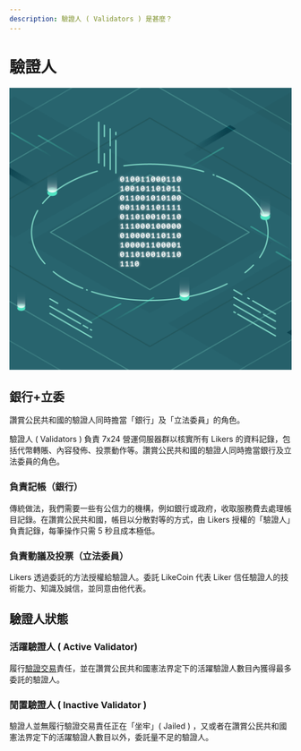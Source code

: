```yaml
---
description: 驗證人 ( Validators ) 是甚麼？
---
```


# 驗證人

![](../../../.gitbook/assets/likecoin_ad78_postlist_1213.png)

## 銀行+立委 <a id="bank-legco"></a>

讚賞公民共和國的驗證人同時擔當「銀行」及「立法委員」的角色。

驗證人 \( Validators \) 負責 7x24 營運伺服器群以核實所有 Likers 的資料記錄，包括代幣轉賬、內容發佈、投票動作等。讚賞公民共和國的驗證人同時擔當銀行及立法委員的角色。

### **負責記帳（銀行）**

傳統做法，我們需要一些有公信力的機構，例如銀行或政府，收取服務費去處理帳目記錄。在讚賞公民共和國，帳目以分散對等的方式，由 Likers 授權的「驗證人」負責記錄，每筆操作只需 5 秒且成本極低。

### **負責動議及投票（立法委員）**

Likers 透過委託的方法授權給驗證人。委託 LikeCoin 代表 Liker 信任驗證人的技術能力、知識及誠信，並同意由他代表。

## 驗證人狀態 <a id="status"></a>

### 活躍驗證人 \( Active Validator\) 

履行[驗證交易](https://docs.like.co/v/zh/constitution#9e68)責任，並在讚賞公民共和國憲法界定下的活躍驗證人數目內獲得最多委託的驗證人。

### 閒置驗證人 \( Inactive Validator \)

驗證人並無履行驗證交易責任正在「坐牢」\( Jailed \) ，又或者在讚賞公民共和國憲法界定下的活躍驗證人數目以外，委託量不足的驗證人。

